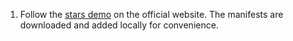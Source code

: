 1. Follow the [stars demo](https://docs.aws.amazon.com/eks/latest/userguide/calico.html) on the official website. The manifests are downloaded and added locally for convenience.
